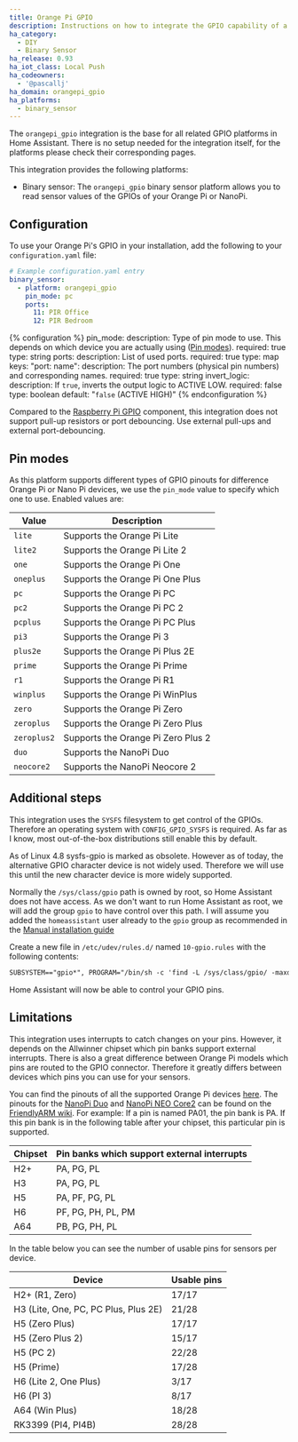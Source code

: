 ```yaml
---
title: Orange Pi GPIO
description: Instructions on how to integrate the GPIO capability of a Orange Pi into Home Assistant.
ha_category:
  - DIY
  - Binary Sensor
ha_release: 0.93
ha_iot_class: Local Push
ha_codeowners:
  - '@pascallj'
ha_domain: orangepi_gpio
ha_platforms:
  - binary_sensor
---
```


The `orangepi_gpio` integration is the base for all related GPIO platforms in Home Assistant. There is no setup needed for the integration itself, for the platforms please check their corresponding pages.

This integration provides the following platforms:

- Binary sensor: The `orangepi_gpio` binary sensor platform allows you to read sensor values of the GPIOs of your Orange Pi or NanoPi.

## Configuration

To use your Orange Pi's GPIO in your installation, add the following to your `configuration.yaml` file:

```yaml
# Example configuration.yaml entry
binary_sensor:
  - platform: orangepi_gpio
    pin_mode: pc
    ports:
      11: PIR Office
      12: PIR Bedroom
```

{% configuration %}
pin_mode:
  description: Type of pin mode to use. This depends on which device you are actually using ([Pin modes](#pin-modes)).
  required: true
  type: string
ports:
  description: List of used ports.
  required: true
  type: map
  keys:
    "port: name":
      description: The port numbers (physical pin numbers) and corresponding names.
      required: true
      type: string
invert_logic:
  description: If `true`, inverts the output logic to ACTIVE LOW.
  required: false
  type: boolean
  default: "`false` (ACTIVE HIGH)"
{% endconfiguration %}

Compared to the [Raspberry Pi GPIO](/integrations/rpi_gpio/) component, this integration does not support pull-up resistors or port debouncing. Use external pull-ups and external port-debouncing.

## Pin modes

As this platform supports different types of GPIO pinouts for difference Orange Pi or Nano Pi devices, we use the `pin_mode` value to specify which one to use. Enabled values are:

| Value | Description |
| ----- | ----------- |
| `lite` | Supports the Orange Pi Lite |
| `lite2` | Supports the Orange Pi Lite 2 |
| `one` | Supports the Orange Pi One |
| `oneplus` | Supports the Orange Pi One Plus |
| `pc` | Supports the Orange Pi PC |
| `pc2` | Supports the Orange Pi PC 2 |
| `pcplus` | Supports the Orange Pi PC Plus |
| `pi3` | Supports the Orange Pi 3 |
| `plus2e` | Supports the Orange Pi Plus 2E |
| `prime` | Supports the Orange Pi Prime |
| `r1` | Supports the Orange Pi R1 |
| `winplus` | Supports the Orange Pi WinPlus |
| `zero` | Supports the Orange Pi Zero |
| `zeroplus` | Supports the Orange Pi Zero Plus |
| `zeroplus2` | Supports the Orange Pi Zero Plus 2 |
| `duo` | Supports the NanoPi Duo |
| `neocore2` | Supports the NanoPi Neocore 2 |

## Additional steps

This integration uses the `SYSFS` filesystem to get control of the GPIOs. Therefore an operating system with `CONFIG_GPIO_SYSFS` is required. As far as I know, most out-of-the-box distributions still enable this by default.

As of Linux 4.8 sysfs-gpio is marked as obsolete. However as of today, the alternative GPIO character device is not widely used. Therefore we will use this until the new character device is more widely supported.

Normally the `/sys/class/gpio` path is owned by root, so Home Assistant does not have access. As we don't want to run Home Assistant as root, we will add the group `gpio` to have control over this path. I will assume you added the `homeassistant` user already to the `gpio` group as recommended in the [Manual installation guide](/docs/installation/raspberry-pi/)

Create a new file in `/etc/udev/rules.d/` named `10-gpio.rules` with the following contents:

```txt
SUBSYSTEM=="gpio*", PROGRAM="/bin/sh -c 'find -L /sys/class/gpio/ -maxdepth 2 -exec chown root:gpio {} \; -exec chmod 770 {} \; || true'"
```

Home Assistant will now be able to control your GPIO pins.

## Limitations

This integration uses interrupts to catch changes on your pins. However, it depends on the Allwinner chipset which pin banks support external interrupts. There is also a great difference between Orange Pi models which pins are routed to the GPIO connector. Therefore it greatly differs between devices which pins you can use for your sensors.

You can find the pinouts of all the supported Orange Pi devices [here](https://pascalroeleven.nl/2020/04/13/orange-pi-gpio-pinouts/). The pinouts for the [NanoPi Duo](http://wiki.friendlyarm.com/wiki/index.php/NanoPi_Duo) and [NanoPi NEO Core2](http://wiki.friendlyarm.com/wiki/index.php/NanoPi_NEO_Core2) can be found on the [FriendlyARM wiki](http://wiki.friendlyarm.com/). For example: If a pin is named PA01, the pin bank is PA. If this pin bank is in the following table after your chipset, this particular pin is supported.

| Chipset | Pin banks which support external interrupts |
| ------- | ------------------------------------------- |
| H2+ | PA, PG, PL |
| H3 | PA, PG, PL |
| H5 | PA, PF, PG, PL |
| H6 | PF, PG, PH, PL, PM |
| A64 | PB, PG, PH, PL |

In the table below you can see the number of usable pins for sensors per device.

| Device | Usable pins |
| ----- | ----------- |
| H2+ (R1, Zero) | 17/17 |
| H3 (Lite, One, PC, PC Plus, Plus 2E) | 21/28 |
| H5 (Zero Plus) | 17/17 |
| H5 (Zero Plus 2) | 15/17 |
| H5 (PC 2) | 22/28 |
| H5 (Prime) | 17/28 |
| H6 (Lite 2, One Plus) | 3/17 |
| H6 (PI 3) | 8/17 |
| A64 (Win Plus) | 18/28 |
| RK3399 (PI4, PI4B) | 28/28 |
